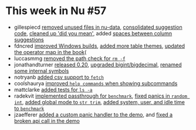 # This week in Nu #57

* gillespiecd [removed unused files in nu-data](https://github.com/nushell/nushell/pull/2598), [consolidated suggestion code](https://github.com/nushell/nushell/pull/2597), [cleaned up 'did you mean'](https://github.com/nushell/nushell/pull/2595), added [spaces between column suggestions](https://github.com/nushell/nushell/pull/2586)
* fdncred [improved Windows builds](https://github.com/nushell/nushell/pull/2594), [added more table themes](https://github.com/nushell/nushell/pull/2579), [updated the operator map in the book](https://github.com/nushell/book/pull/132)(
* luccasmmg [removed the path check for `rm -f`](https://github.com/nushell/nushell/pull/2590)
* jonathandturner [released 0.20](https://github.com/nushell/nushell/pull/2588), [upgraded bigint/bigdecimal](https://github.com/nushell/nushell/pull/2585), [renamed some internal symbols](https://github.com/nushell/nushell/pull/2581)
* notryanb [added csv support to `fetch`](https://github.com/nushell/nushell/pull/2587)
* coolshaurya [improved `help commands` when showing subcommands](https://github.com/nushell/nushell/pull/2584)
* mattclarke [added tests for `ls -a`](https://github.com/nushell/nushell/pull/2582)
* radekvit [implemented passthrough for `benchmark`](https://github.com/nushell/nushell/pull/2580), [fixed panics in `random int`](https://github.com/nushell/nushell/pull/2578), [added global mode to `str trim`](https://github.com/nushell/nushell/pull/2576), [added system, user, and idle time to `benchmark`](https://github.com/nushell/nushell/pull/2571)
* jzaefferer [added a custom panic handler to the demo](https://github.com/nushell/demo/pull/63), and [fixed a broken api call in the demo](https://github.com/nushell/demo/pull/62)
